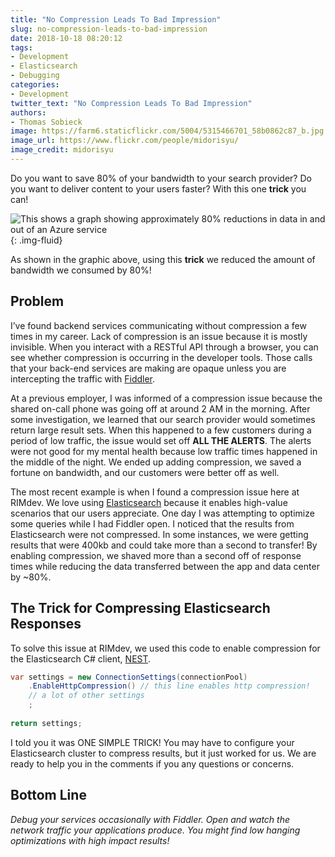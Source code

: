 ```yaml
---
title: "No Compression Leads To Bad Impression"
slug: no-compression-leads-to-bad-impression
date: 2018-10-18 08:20:12
tags:
- Development
- Elasticsearch
- Debugging
categories:
- Development
twitter_text: "No Compression Leads To Bad Impression"
authors: 
- Thomas Sobieck
image: https://farm6.staticflickr.com/5004/5315466701_58b0862c87_b.jpg
image_url: https://www.flickr.com/people/midorisyu/
image_credit: midorisyu
---
```


Do you want to save 80% of your bandwidth to your search provider? Do you want to deliver content to your users faster?  With this one **trick** you can!

![This shows a graph showing approximately 80% reductions in data in and out of an Azure service](/images/before-after-compression.png){: .img-fluid}

As shown in the graphic above, using this **trick** we reduced the amount of bandwidth we consumed by 80%! 

## Problem

I’ve found backend services communicating without compression a few times in my career. Lack of compression is an issue because it is mostly invisible. When you interact with a RESTful API through a browser, you can see whether compression is occurring in the developer tools.  Those calls that your back-end services are making are opaque unless you are intercepting the traffic with [Fiddler](https://www.telerik.com/fiddler). 

At a previous employer, I was informed of a compression issue because the shared on-call phone was going off at around 2 AM in the morning. After some investigation, we learned that our search provider would sometimes return large result sets. When this happened to a few customers during a period of low traffic, the issue would set off **ALL THE ALERTS**. The alerts were not good for my mental health because low traffic times happened in the middle of the night. We ended up adding compression, we saved a fortune on bandwidth, and our customers were better off as well. 

The most recent example is when I found a compression issue here at RIMdev. We love using [Elasticsearch](https://www.elastic.co/products/elasticsearch) because it enables high-value scenarios that our users appreciate. One day I was attempting to optimize some queries while I had Fiddler open. I noticed that the results from Elasticsearch were not compressed. In some instances, we were getting results that were 400kb and could take more than a second to transfer! By enabling compression, we shaved more than a second off of response times while reducing the data transferred between the app and data center by ~80%.      

## The Trick for Compressing Elasticsearch Responses

To solve this issue at RIMdev, we used this code to enable compression for the Elasticsearch C# client, [NEST](https://www.elastic.co/guide/en/elasticsearch/client/net-api/6.x/index.html).

``` csharp
var settings = new ConnectionSettings(connectionPool)
    .EnableHttpCompression() // this line enables http compression!
    // a lot of other settings
    ;
    
return settings;
```

I told you it was ONE SIMPLE TRICK! You may have to configure your Elasticsearch cluster to compress results, but it just worked for us. We are ready to help you in the comments if you any questions or concerns. 

## Bottom Line

*Debug your services occasionally with Fiddler. Open and watch the network traffic your applications produce. You might find low hanging optimizations with high impact results!*